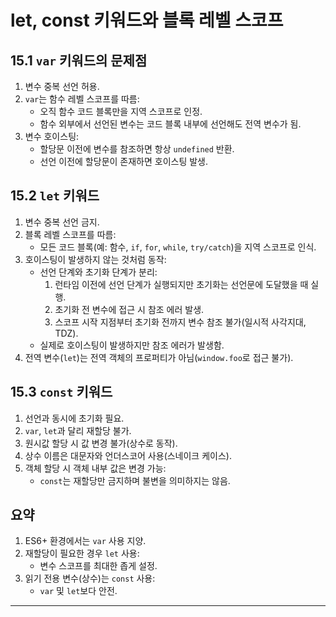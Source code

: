 
# let, const 키워드와 블록 레벨 스코프

## 15.1 `var` 키워드의 문제점

1. 변수 중복 선언 허용.
2. `var`는 함수 레벨 스코프를 따름:
   - 오직 함수 코드 블록만을 지역 스코프로 인정.
   - 함수 외부에서 선언된 변수는 코드 블록 내부에 선언해도 전역 변수가 됨.
3. 변수 호이스팅:
   - 할당문 이전에 변수를 참조하면 항상 `undefined` 반환.
   - 선언 이전에 할당문이 존재하면 호이스팅 발생.

## 15.2 `let` 키워드

1. 변수 중복 선언 금지.
2. 블록 레벨 스코프를 따름:
   - 모든 코드 블록(예: 함수, `if`, `for`, `while`, `try/catch`)을 지역 스코프로 인식.
3. 호이스팅이 발생하지 않는 것처럼 동작:
   - 선언 단계와 초기화 단계가 분리:
     1. 런타임 이전에 선언 단계가 실행되지만 초기화는 선언문에 도달했을 때 실행.
     2. 초기화 전 변수에 접근 시 참조 에러 발생.
     3. 스코프 시작 지점부터 초기화 전까지 변수 참조 불가(일시적 사각지대, TDZ).
   - 실제로 호이스팅이 발생하지만 참조 에러가 발생함.
4. 전역 변수(`let`)는 전역 객체의 프로퍼티가 아님(`window.foo`로 접근 불가).

## 15.3 `const` 키워드

1. 선언과 동시에 초기화 필요.
2. `var`, `let`과 달리 재할당 불가.
3. 원시값 할당 시 값 변경 불가(상수로 동작).
4. 상수 이름은 대문자와 언더스코어 사용(스네이크 케이스).
5. 객체 할당 시 객체 내부 값은 변경 가능:
   - `const`는 재할당만 금지하며 불변을 의미하지는 않음.

## 요약

1. ES6+ 환경에서는 `var` 사용 지양.
2. 재할당이 필요한 경우 `let` 사용:
   - 변수 스코프를 최대한 좁게 설정.
3. 읽기 전용 변수(상수)는 `const` 사용:
   - `var` 및 `let`보다 안전.

---

